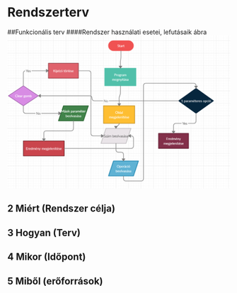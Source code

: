 Rendszerterv
============


##Funkcionális terv
####Rendszer használati esetei, lefutásaik ábra
![A diagram.](./images/Ábra.PNG)
## 2 Miért (Rendszer célja)
## 3 Hogyan (Terv)
## 4 Mikor (Időpont)
## 5 Miből (erőforrások)
